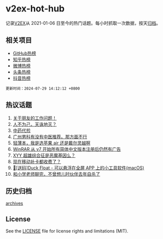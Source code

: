 # v2ex-hot-hub

 记录[V2EX](https://www.v2ex.com/)从 2021-01-06 日至今的热门话题。每小时抓取一次数据，按天[归档](archives)。
 
 ## 相关项目

- [GitHub热榜](https://github.com/lonnyzhang423/github-hot-hub)
- [知乎热榜](https://github.com/lonnyzhang423/zhihu-hot-hub)
- [微博热榜](https://github.com/lonnyzhang423/weibo-hot-hub)
- [头条热榜](https://github.com/lonnyzhang423/toutiao-hot-hub)
- [抖音热榜](https://github.com/lonnyzhang423/douyin-hot-hub)


 `更新时间：2024-07-29 14:12:12 +0800`

## 热议话题

1. [关于朋友的工作问题！](https://www.v2ex.com/t/1060755)
1. [人不为己，天诛地灭？](https://www.v2ex.com/t/1060653)
1. [中药代煎](https://www.v2ex.com/t/1060787)
1. [广州男科有没有中医推荐。那方面不行](https://www.v2ex.com/t/1060692)
1. [轻薄本，我是选苹果 air 还是戴尔灵越啊](https://www.v2ex.com/t/1060709)
1. [WinRAR 从 v7 开始所有简体中文版本注册后仍然有广告](https://www.v2ex.com/t/1060747)
1. [XYY 超雄综合征是恶魔基因么？](https://www.v2ex.com/t/1060803)
1. [现在移动补卡都收费了？](https://www.v2ex.com/t/1060752)
1. [🎁[送码]Duck Float - 可以悬浮在全屏 APP 上的小工具软件(macOS)](https://www.v2ex.com/t/1060783)
1. [和小学老师聊完，不曾想儿时伙伴去年自杀了](https://www.v2ex.com/t/1060776)

## 历史归档

[archives](archives)

## License

See the [LICENSE](LICENSE) file for license rights and limitations (MIT).
